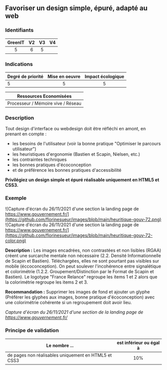 ## Favoriser un design simple, épuré, adapté au web

### Identifiants

| GreenIT |  V2  |  V3  |  V4  |
|:-------:|:----:|:----:|:----:|
|  5    | 6  | 5  |      |

### Indications

| Degré de priorité |      Mise en oeuvre       |  Impact écologique    | 
|-------------------|:-------------------------:|:---------------------:|
| 5       | 5                  | 5                  | 


|Ressources Economisées                                      |
|:----------------------------------------------------------:|
| Processeur / Mémoire vive / Réseau   |

### Description

Tout design d'interface ou webdesign doit être réfléchi en amont, en prenant en compte :
- les besoins de l'utilisateur (voir la bonne pratique "Optimiser le parcours utilisateur")
- les heuristiques d'ergonomie (Bastien et Scapin, Nielsen, etc.)
- les contraintes techniques
- les bonnes pratiques d'écoconception
- et de préférence les bonnes pratiques d'accessibilité

**Privilégiez un design simple et épuré réalisable uniquement en HTML5 et CSS3.**

### Exemple

![Capture d'écran du 26/11/2021 d'une section la landing page de https://www.gouvernement.fr/](https://github.com/florinesueur/images/blob/main/heuritique-gouv-72.png)
![Capture d'écran du 26/11/2021 d'une section la landing page de https://www.gouvernement.fr/](https://github.com/florinesueur/images/blob/main/heuritique-gouv-72-color.png)

**Description :** Les images encadrées, non contrastées et non lisibles (RGAA) créent une surcarche mentale non nécessaire (2.2. Densité Informationnelle de Scapin et Bastien). Téléchargées, elles ne sont pourtant pas visibles sur mobile (éccoconception). On peut soulever l'incohérence entre signalétique et colorimétrie (1.2.2. Groupement/Distinction par le Format de Scapin et Bastien). Le logotype "France Relance" regroupe les items 1 et 2 alors que la colorimétrie regroupe les items 2 et 3.

**Recommandation :** Supprimer les images de fond et ajouter un glyphe (Préférer les glyphes aux images, bonne pratique d'écoconception) avec une colorimétrie cohérente si un regroupement doit avoir lieu.

*Capture d'écran du 26/11/2021 d'une section de la landing page de https://www.gouvernement.fr/*


### Principe de validation

| Le nombre ...     | est inférieur ou égal à   |  
|-------------------|:-------------------------:|
|  de pages non réalisables uniquement en HTML5 et CSS3 |  10% |
